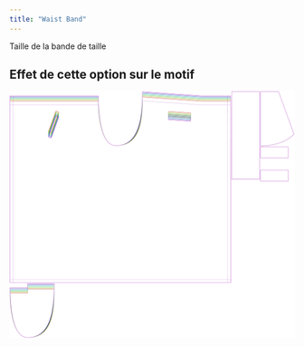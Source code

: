 ```yaml
---
title: "Waist Band"
---
```


Taille de la bande de taille

## Effet de cette option sur le motif

![Cette image montre l'effet de cette option en superposant plusieurs variantes qui ont une valeur différente pour cette option](waralee_waistbandwidth_sample.svg "Effet de cette option sur le modèle")
